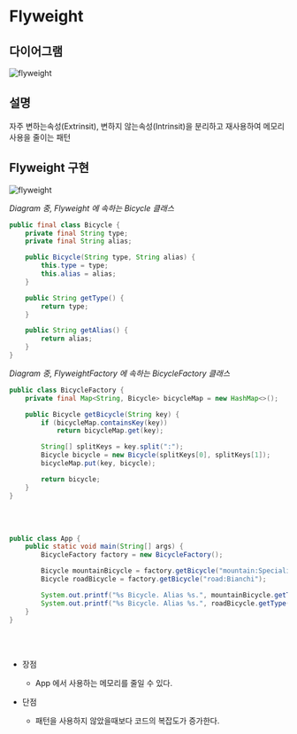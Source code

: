 # Flyweight

## 다이어그램

![flyweight](@src/flyweight_diagram.png)

## 설명

자주 변하는속성(Extrinsit), 변하지 않는속성(Intrinsit)을 분리하고 재사용하여 메모리 사용을 줄이는 패턴

## Flyweight 구현

![flyweight](@src/flyweight_diagram_2.png)

_Diagram 중, Flyweight 에 속하는 Bicycle 클래스_
```java
public final class Bicycle {
    private final String type;
    private final String alias;

    public Bicycle(String type, String alias) {
        this.type = type;
        this.alias = alias;
    }

    public String getType() {
        return type;
    }

    public String getAlias() {
        return alias;
    }
}
```

_Diagram 중, FlyweightFactory 에 속하는 BicycleFactory 클래스_
```java
public class BicycleFactory {
    private final Map<String, Bicycle> bicycleMap = new HashMap<>();

    public Bicycle getBicycle(String key) {
        if (bicycleMap.containsKey(key))
            return bicycleMap.get(key);

        String[] splitKeys = key.split(":");
        Bicycle bicycle = new Bicycle(splitKeys[0], splitKeys[1]);
        bicycleMap.put(key, bicycle);

        return bicycle;
    }
}
```

<br><br>

```java
public class App {
    public static void main(String[] args) {
        BicycleFactory factory = new BicycleFactory();

        Bicycle mountainBicycle = factory.getBicycle("mountain:Specialized");
        Bicycle roadBicycle = factory.getBicycle("road:Bianchi");

        System.out.printf("%s Bicycle. Alias %s.", mountainBicycle.getType(), mountainBicycle.getAlias()); // mountain Bicycle. Alias Specialized.
        System.out.printf("%s Bicycle. Alias %s.", roadBicycle.getType(), roadBicycle.getAlias()); // road Bicycle. Alias Bianchi.
    }
}
```

<br><br>

* 장점
    * App 에서 사용하는 메모리를 줄일 수 있다.

* 단점
    * 패턴을 사용하지 않았을때보다 코드의 복잡도가 증가한다.